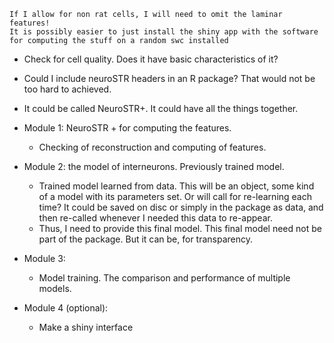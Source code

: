 
    If I allow for non rat cells, I will need to omit the laminar features!
    It is possibly easier to just install the shiny app with the software for computing the stuff on a random swc installed

- Check for cell quality. Does it have basic characteristics of it? 
- Could I include neuroSTR headers in an R package? That would not be too hard to achieved. 
- It could be called NeuroSTR+. It could have all the things together. 


- Module 1: NeuroSTR + for computing the features. 
    - Checking of reconstruction and computing of features. 
- Module 2: the model of interneurons. Previously trained model. 
    - Trained model learned from data. This will be an object, some kind of a model with its parameters set. Or will call for re-learning each time? It could be saved on disc or simply in the package as data, and then re-called whenever I needed this data to re-appear. 
    - Thus, I need to provide this final model. This final model need not be part of the package. But it can be, for transparency. 
- Module 3:
    - Model training. The comparison and performance of multiple models. 
- Module 4 (optional): 
    - Make a shiny interface 

